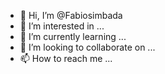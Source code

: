 - 👋 Hi, I’m @Fabiosimbada
- 👀 I’m interested in ...
- 🌱 I’m currently learning ...
- 💞️ I’m looking to collaborate on ...
- 📫 How to reach me ...

<!---
Fabiosimbada/Fabiosimbada is a ✨ special ✨ repository because its `README.md` (this file) appears on your GitHub profile.
You can click the Preview link to take a look at your changes.
--->
